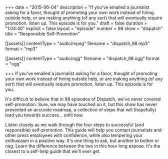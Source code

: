 +++
date = "2015-06-04"
description = "If you've emailed a journalist asking for a favor, thought of promoting your own work instead of hiring outside help, or are making anything (of any sort) that will eventually require promotion, listen up. This episode is for you."
draft = false
duration = "1:04:40"
explicit = false
layout = "episode"
number = 98
show = "dispatch"
title = "Responsible Self-Promotion"

[[assets]]
  contentType = "audio/mpeg"
  filename = "dispatch_98.mp3"
  format = "mp3"

[[assets]]
  contentType = "audio/ogg"
  filename = "dispatch_98.ogg"
  format = "ogg"

+++
If you've emailed a journalist asking for a favor, thought of promoting your own work instead of hiring outside help, or are making anything (of any sort) that will eventually require promotion, listen up. This episode is for you.

It's difficult to believe that in 98 episodes of Dispatch, we've never covered self-promotion. Sure, we may have touched on it, but this show has never presented an accurate roadmap, a collection of steps that will (hopefully) lead you towards success... until now.

Listen closely as we walk through the four steps to successful (and responsible) self-promotion. This guide will help you contact journalists and other press employees with confidence, while also tempering your enthusiasm in a positive way. It's one thing to ask, but another to bother or nag. Learn the difference between the two in this hour long expose. It's the closest to a self-help guide that we'll ever get.